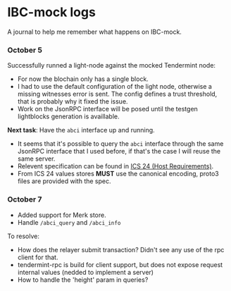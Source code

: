 # IBC-mock logs

A journal to help me remember what happens on IBC-mock.

### October 5

Successfully runned a light-node against the mocked Tendermint node:

- For now the blochain only has a single block.
- I had to use the default configuration of the light node, otherwise a missing witnesses error is sent. The config defines a trust threshold, that is probably why it fixed the issue.
- Work on the JsonRPC interface will be posed until the testgen lightblocks generation is availlable.

**Next task**: Have the `abci` interface up and running.

- It seems that it's possible to query the `abci` interface through the same JsonRPC interface that I used before, if that's the case I will reuse the same server.
- Relevent specification can be found in [ICS 24 (Host Requirements)](https://github.com/cosmos/ics/tree/master/spec/ics-024-host-requirements).
- From ICS 24 values stores **MUST** use the canonical encoding, proto3 files are provided with the spec.

### October 7

- Added support for Merk store.
- Handle `/abci_query` and `/abci_info`

To resolve:

- How does the relayer submit transaction? Didn't see any use of the rpc client for that.
- tendermint-rpc is build for client support, but does not expose request internal values (nedded to implement a server)
- How to handle the 'height' param in queries?


